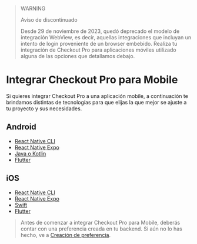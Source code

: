 > WARNING
>
> Aviso de discontinuado
>
> Desde 29 de noviembre de 2023, quedó deprecado el modelo de integración WebView, es decir, aquellas integraciones que incluyan un intento de login proveniente de un browser embebido. Realiza tu integración de Checkout Pro para aplicaciones móviles utilizado alguna de las opciones que detallamos debajo.

# Integrar Checkout Pro para Mobile

Si quieres integrar Checkout Pro a una aplicación mobile, a continuación te brindamos distintas de tecnologías para que elijas la que mejor se ajuste a tu proyecto y sus necesidades.

## Android

* [React Native CLI](/developers/es/docs/checkout-pro/integrate-checkout-pro/mobile/android/reactnative-cli)
* [React Native Expo](/developers/es/docs/checkout-pro/integrate-checkout-pro/mobile/android/reactnative-expo-go)
* [Java o Kotlin](/developers/es/docs/checkout-pro/integrate-checkout-pro/mobile/android/java-kotlin)
* [Flutter](/developers/es/docs/checkout-pro/integrate-checkout-pro/mobile/android/flutter)

## iOS

* [React Native CLI](/developers/es/docs/checkout-pro/integrate-checkout-pro/mobile/ios/reactnative-cli)
* [React Native Expo](/developers/es/docs/checkout-pro/integrate-checkout-pro/mobile/ios/reactnative-expo-go)
* [Swift](/developers/es/docs/checkout-pro/integrate-checkout-pro/mobile/ios/swift)
* [Flutter](/developers/es/docs/checkout-pro/integrate-checkout-pro/mobile/ios/flutter)

> Antes de comenzar a integrar Checkout Pro para Mobile, deberás contar con una preferencia creada en tu backend. Si aún no lo has hecho, ve a [Creación de preferencia](/developers/es/docs/checkout-pro/integrate-preferences).
